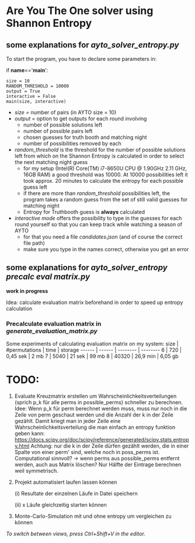 # Are You The One solver using Shannon Entropy


## some explanations  for *ayto_solver_entropy.py*

To start the program, you have to declare some parameters in:


if __name__=='__main__':

    size = 10
    RANDOM_THRESHOLD = 10000
    output = True
    interactive = False
    main(size, interactive)

- *size* = number of pairs (in AYTO size = 10)
- *output* = option to get outputs for each round involving 
    - number of possible solutions left
    - number of possible pairs left
    - chosen guesses for truth booth and matching night
    - number of possibilities removed by each
- *random_threshold* is the threshold for the number of possible solutions left from which on the Shannon Entropy is calculated in order to select the next matching night guess
    - for my setup (Intel(R) Core(TM) i7-8650U CPU @ 1.90GHz   2.11 GHz, 16GB RAM) a good threshold was 10000. At 10000 possibilities left it took approx. 20 minutes to calculate the entropy for each possible guess left
    - if there are more than *random_threshold* possibilities left, the program takes a random guess from the set of still valid guesses for matching night
    - Entropy for Truthbooth guess is **always** calculated
- *interactive mode* offers the possibility to type in the guesses for each round yourself so that you can keep track while watching a season of AYTO
    - for that you need a file *candidates.json* (and of course the correct file path)
    - make sure you type in the names correct, otherwise you get an error


## some explanations  for *ayto_solver_entropy precalc eval matrix.py*
**work in progress**

Idea: calculate evaluation matrix beforehand in order to speed up entropy calculation

### Precalculate evaluation matrix in *generate_evaluation_matrix.py*
Some experiments of calculating evaluation matrix on my system:
size  | #permutations  | time  | storage
------ | ------ | -------- | --------
6  | 720 | 0,45 sek   | 2 mb
7  | 5040 | 21 sek   | 99 mb
8  | 40320 | 26,9 min   | 6,05 gb




# TODO:
1. Evaluate Kreuzmatrix erstellen um Wahrscheinlichkeitsverteilungen (sprich p_k für alle perms in possible_perms) schneller zu berechnen.
Idee: Wenn p_k für perm berechnet werden muss, muss nur noch in die Zeile von perm geschaut werden und die Anzahl der k in der Zeile gezählt.
Damit kriegt man in jeder Zeile eine Wahrscheinlichkeitsverteilung die man einfach an entropy funktion geben kann: https://docs.scipy.org/doc/scipy/reference/generated/scipy.stats.entropy.html
Achtung: nur die k in der Zeile dürfen gezählt werden, die in einer Spalte von einer perm' sind, welche noch in poss_perms ist. Computational sinnvoll?
-> wenn perms aus possible_perms entfernt werden, auch aus Matrix löschen?
Nur Hälfte der Eintrage berechnen weil symmetrisch.

2. Projekt automatisiert laufen lassen können

    (i) Resultate der einzelnen Läufe in Datei speichern

    (ii) x Läufe gleichzeitig starten können

3. Monte-Carlo-Simulation mit und ohne entropy um vergleichen zu können

*To switch between views, press Ctrl+Shift+V in the editor.*
